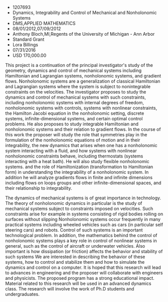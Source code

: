 
* 1207693
* Dynamics, Integrability and Control of Mechanical and Nonholonomic Systems
* DMS,APPLIED MATHEMATICS
* 08/01/2012,07/09/2012
* Anthony Bloch,MI,Regents of the University of Michigan - Ann Arbor
* Standard Grant
* Lora Billings
* 07/31/2016
* USD 170,000.00

This project is a continuation of the principal investigator's study of the
geometry, dynamics and control of mechanical systems including Hamiltonian and
Lagrangian systems, nonholonomic systems, and gradient flows. Nonholonomic
systems are a generalization of classical Hamiltonian and Lagrangian systems
where the system is subject to nonintegrable constraints on the velocities. The
investigator proposes to study the dynamics and control of mechanical systems
with such constraints, including nonholonomic systems with internal degrees of
freedom, nonholonomic systems with controls, systems with nonlinear constraints,
the Hamilton Jacobi equation in the nonholonomic setting, discrete systems,
infinite-dimensional systems, and certain optimal control problems. He also
proposes to study integrable Hamiltonian and nonholonomic systems and their
relation to gradient flows. In the course of this work the proposer will study
the role that symmetries play in the formulation of the nonholonomic equations
of motion and in their integrability, the new dynamics that arises when one has
a nonholonomic system interacting with a fluid, and how systems with nonlinear
nonholonomic constraints behave, including thermostats (systems interacting with
a heat bath). He will also study flexible nonholonomic systems. and the role of
Hamiltonization (transformation to Hamiltonian form) in understanding the
integrability of a nonholonomic system. In addition he will analyze gradients
flows in finite and infinite dimensions including flows on loops groups and
other infinite-dimensional spaces, and their relationship to integrability.

The dynamics of mechanical systems is of great importance in technology. The
theory of nonholonomic dynamics in particular is the study of mechanical systems
subject to constraints imposed on velocities. Such constraints arise for example
in systems consisting of rigid bodies rolling on surfaces without slipping
Nonholonomic systems occur frequently in many practical systems including
wheeled vehicles such as cars (in particular self steering cars) and robots.
Control of such systems is an important technological problem. In addition, the
mathematics behind the control of nonholonomic systems plays a key role in
control of nonlinear systems in general, such as the control of aircraft or
underwater vehicles. Also important is how dissipation (or friction) affects the
behavior and stability of such systems We are interested in describing the
behavior of these systems, how to control and stabilize them and how to simulate
the dynamics and control on a computer. It is hoped that this research will lead
to advances in engineering and the proposer will collaborate with engineers and
physicists. The proposed program has a strong educational impact. Material
related to this research will be used in an advanced dynamics class. The
research will involve the work of Ph.D students and undergraduates.

